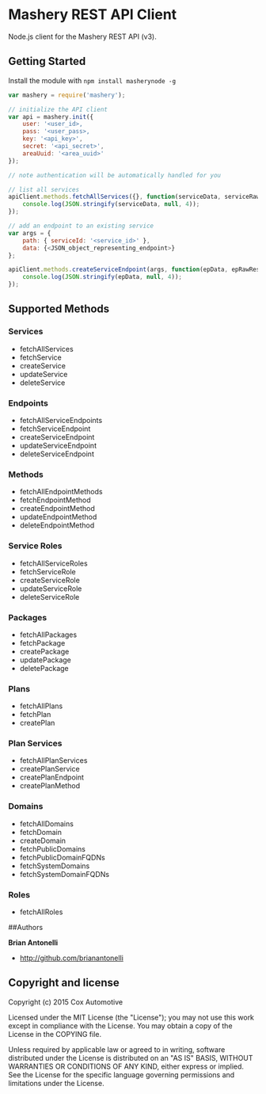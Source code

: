 # Mashery REST API Client

Node.js client for the Mashery REST API (v3).

## Getting Started
Install the module with `npm install masherynode -g`


```javascript
var mashery = require('mashery');

// initialize the API client
var api = mashery.init({
    user: '<user_id>,
    pass: '<user_pass>,
    key: '<api_key>',
    secret: '<api_secret>',
    areaUuid: '<area_uuid>'
});

// note authentication will be automatically handled for you

// list all services
apiClient.methods.fetchAllServices({}, function(serviceData, serviceRawResponse){
	console.log(JSON.stringify(serviceData, null, 4));
});

// add an endpoint to an existing service
var args = {
	path: { serviceId: '<service_id>' },
    data: {<JSON_object_representing_endpoint>}
};

apiClient.methods.createServiceEndpoint(args, function(epData, epRawResponse){
	console.log(JSON.stringify(epData, null, 4));
});

```

## Supported Methods

### Services
* fetchAllServices
* fetchService
* createService
* updateService
* deleteService

### Endpoints
* fetchAllServiceEndpoints
* fetchServiceEndpoint
* createServiceEndpoint
* updateServiceEndpoint
* deleteServiceEndpoint

### Methods
* fetchAllEndpointMethods
* fetchEndpointMethod
* createEndpointMethod
* updateEndpointMethod
* deleteEndpointMethod

### Service Roles

* fetchAllServiceRoles
* fetchServiceRole
* createServiceRole
* updateServiceRole
* deleteServiceRole

### Packages

* fetchAllPackages
* fetchPackage
* createPackage
* updatePackage
* deletePackage

### Plans

* fetchAllPlans
* fetchPlan
* createPlan

### Plan Services
* fetchAllPlanServices
* createPlanService
* createPlanEndpoint
* createPlanMethod

### Domains

* fetchAllDomains
* fetchDomain
* createDomain
* fetchPublicDomains
* fetchPublicDomainFQDNs
* fetchSystemDomains
* fetchSystemDomainFQDNs

### Roles
* fetchAllRoles

##Authors

**Brian Antonelli**

+ http://github.com/brianantonelli

## Copyright and license

Copyright (c) 2015 Cox Automotive

Licensed under the MIT License (the "License");
you may not use this work except in compliance with the License.
You may obtain a copy of the License in the COPYING file.

Unless required by applicable law or agreed to in writing, software
distributed under the License is distributed on an "AS IS" BASIS,
WITHOUT WARRANTIES OR CONDITIONS OF ANY KIND, either express or implied.
See the License for the specific language governing permissions and
limitations under the License.